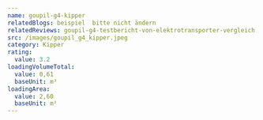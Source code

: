 ```yaml
---
name: goupil-g4-kipper
relatedBlogs: beispiel  bitte nicht ändern
relatedReviews: goupil-g4-testbericht-von-elektrotransporter-vergleich
src: /images/goupil_g4_kipper.jpeg
category: Kipper
rating:
  value: 3.2
loadingVolumeTotal:
  value: 0,61
  baseUnit: m³
loadingArea:
  value: 2,60
  baseUnit: m²
---
```

